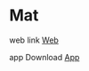 # Mat
 web link <a href="https://ultrontheai.github.io/Mat/mat.html">Web</a>
 
 app Download <a href = "https://ultrontheai.github.io/Mat/Mat-Update.apk">App</a>
